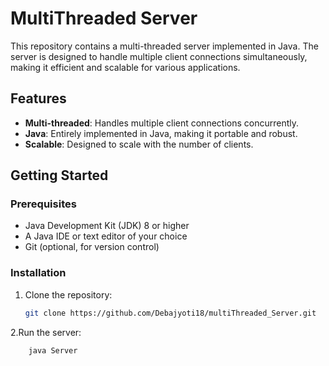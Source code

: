 # MultiThreaded Server

This repository contains a multi-threaded server implemented in Java. The server is designed to handle multiple client connections simultaneously, making it efficient and scalable for various applications.

## Features

- **Multi-threaded**: Handles multiple client connections concurrently.
- **Java**: Entirely implemented in Java, making it portable and robust.
- **Scalable**: Designed to scale with the number of clients.

## Getting Started

### Prerequisites

- Java Development Kit (JDK) 8 or higher
- A Java IDE or text editor of your choice
- Git (optional, for version control)

### Installation

1. Clone the repository:
   ```bash
   git clone https://github.com/Debajyoti18/multiThreaded_Server.git
2.Run the server:
  ```bash
      java Server

